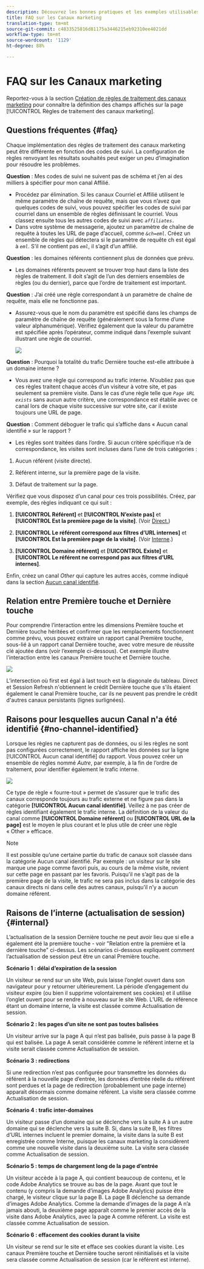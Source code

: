 ```yaml
---
description: Découvrez les bonnes pratiques et les exemples utilisables pour renseigner les différentes règles que vous pouvez configurer pour vos canaux marketing.
title: FAQ sur les Canaux marketing
translation-type: tm+mt
source-git-commit: c4833525816d81175a3446215eb92310ee4021dd
workflow-type: tm+mt
source-wordcount: '1129'
ht-degree: 88%

---
```



# FAQ sur les Canaux marketing

Reportez-vous à la section [Création de règles de traitement des canaux marketing](/help/components/c-marketing-channels/c-rules.md) pour connaître la définition des champs affichés sur la page [!UICONTROL Règles de traitement des canaux marketing].

## Questions fréquentes {#faq}

Chaque implémentation des règles de traitement des canaux marketing peut être différente en fonction des codes de suivi. La configuration de règles renvoyant les résultats souhaités peut exiger un peu d’imagination pour résoudre les problèmes.

**Question** : Mes codes de suivi ne suivent pas de schéma et j’en ai des milliers à spécifier pour mon canal Affilié.

* Procédez par élimination. Si les canaux Courriel et Affilié utilisent le même paramètre de chaîne de requête, mais que vous n’avez que quelques codes de suivi, vous pouvez spécifier les codes de suivi par courriel dans un ensemble de règles définissant le courriel. Vous classez ensuite tous les autres codes de suivi avec *`affiliates.`*
* Dans votre système de messagerie, ajoutez un paramètre de chaîne de requête à toutes les URL de page d’accueil, comme *`&ch=eml`*. Créez un ensemble de règles qui détectera si le paramètre de requête ch est égal à *`eml`*. S’il ne contient pas *`eml`*, il s’agit d’un affilié.

**Question** : les domaines référents contiennent plus de données que prévu.

* Les domaines référents peuvent se trouver trop haut dans la liste des règles de traitement. Il doit s’agit de l’un des derniers ensembles de règles (ou du dernier), parce que l’ordre de traitement est important.

**Question** : J’ai créé une règle correspondant à un paramètre de chaîne de requête, mais elle ne fonctionne pas.

* Assurez-vous que le nom du paramètre est spécifié dans les champs de paramètre de chaîne de requête (généralement sous la forme d’une valeur alphanumérique). Vérifiez également que la valeur du paramètre est spécifiée après l’opérateur, comme indiqué dans l’exemple suivant illustrant une règle de courriel.

   ![](assets/example_email.png)

**Question** : Pourquoi la totalité du trafic Dernière touche est-elle attribuée à un domaine interne ?

* Vous avez une règle qui correspond au trafic interne. N’oubliez pas que ces règles traitent chaque accès d’un visiteur à votre site, et pas seulement sa première visite. Dans le cas d’une règle telle que *`Page URL exists`* sans aucun autre critère, une correspondance est établie avec ce canal lors de chaque visite successive sur votre site, car il existe toujours une URL de page.

**Question** : Comment déboguer le trafic qui s’affiche dans « Aucun canal identifié » sur le rapport ?

* Les règles sont traitées dans l’ordre. Si aucun critère spécifique n’a de correspondance, les visites sont incluses dans l’une de trois catégories :

1. Aucun référent (visite directe).

2. Référent interne, sur la première page de la visite.

3. Défaut de traitement sur la page.

Vérifiez que vous disposez d’un canal pour ces trois possibilités. Créez, par exemple, des règles indiquant ce qui suit :

1. **[!UICONTROL Référent]** et **[!UICONTROL N’existe pas]** et **[!UICONTROL Est la première page de la visite]**. (Voir [Direct.](/help/components/c-marketing-channels/c-faq.md))

2. **[!UICONTROL Le référent correspond aux filtres d’URL internes]** et **[!UICONTROL Est la première page de la visite]**. (Voir [Interne](/help/components/c-marketing-channels/c-faq.md).)

3. **[!UICONTROL Domaine référent]** et **[!UICONTROL Existe]** et **[!UICONTROL Le référent ne correspond pas aux filtres d’URL internes]**.

Enfin, créez un canal *Other* qui capture les autres accès, comme indiqué dans la section [Aucun canal identifié](/help/components/c-marketing-channels/c-faq.md#no-channel-identified).

## Relation entre Première touche et Dernière touche

Pour comprendre l’interaction entre les dimensions Première touche et Dernière touche héritées et confirmer que les remplacements fonctionnent comme prévu, vous pouvez extraire un rapport canal Première touche, sous-lié à un rapport canal Dernière touche, avec votre mesure de réussite clé ajoutée dans (voir l’exemple ci-dessous). Cet exemple illustre l’interaction entre les canaux Première touche et Dernière touche.

![](assets/int-channel3.png)

L’intersection où first est égal à last touch est la diagonale du tableau. Direct et Session Refresh n&#39;obtiennent le crédit Dernière touche que s&#39;ils étaient également le canal Première touche, car ils ne peuvent pas prendre le crédit d&#39;autres canaux persistants (lignes surlignées).

## Raisons pour lesquelles aucun Canal n&#39;a été identifié {#no-channel-identified}

Lorsque les règles ne capturent pas de données, ou si les règles ne sont pas configurées correctement, le rapport affiche les données sur la ligne [!UICONTROL Aucun canal identifié] du rapport. Vous pouvez créer un ensemble de règles nommé *Autre*, par exemple, à la fin de l’ordre de traitement, pour identifier également le trafic interne.

![](assets/example_other.png)

Ce type de règle « fourre-tout » permet de s’assurer que le trafic des canaux corresponde toujours au trafic externe et ne figure pas dans la catégorie **[!UICONTROL Aucun canal identifié]**. Veillez à ne pas créer de règles identifiant également le trafic interne. La définition de la valeur du canal comme **[!UICONTROL Domaine référent]** ou **[!UICONTROL URL de la page]** est le moyen le plus courant et le plus utile de créer une règle « Other » efficace.

>[!NOTE]
>
>Il est possible qu’une certaine partie du trafic de canaux soit classée dans la catégorie Aucun canal identifié. Par exemple : un visiteur sur le site marque une page comme favori puis, au cours de la même visite, revient sur cette page en passant par les favoris. Puisqu’il ne s’agit pas de la première page de la visite, le trafic ne sera pas inclus dans la catégorie des canaux directs ni dans celle des autres canaux, puisqu’il n’y a aucun domaine référent.

## Raisons de l’interne (actualisation de session) {#internal}

L’actualisation de la session Dernière touche ne peut avoir lieu que si elle a également été la première touche - voir &quot;Relation entre la première et la dernière touche&quot; ci-dessus. Les scénarios ci-dessous expliquent comment l’actualisation de session peut être un canal Première touche.

**Scénario 1 : délai d’expiration de la session**

Un visiteur se rend sur un site Web, puis laisse l’onglet ouvert dans son navigateur pour y retourner ultérieurement. La période d’engagement du visiteur expire (ou bien il supprime volontairement ses cookies) et il utilise l’onglet ouvert pour se rendre à nouveau sur le site Web. L’URL de référence étant un domaine interne, la visite est classée comme Actualisation de session.

**Scénario 2 : les pages d’un site ne sont pas toutes balisées**

Un visiteur arrive sur la page A qui n’est pas balisée, puis passe à la page B qui est balisée. La page A serait considérée comme le référent interne et la visite serait classée comme Actualisation de session.

**Scénario 3 : redirections**

Si une redirection n’est pas configurée pour transmettre les données du référent à la nouvelle page d’entrée, les données d’entrée réelle du référent sont perdues et la page de redirection (probablement une page interne) apparaît désormais comme domaine référent. La visite sera classée comme Actualisation de session.

**Scénario 4 : trafic inter-domaines**

Un visiteur passe d’un domaine qui se déclenche vers la suite A à un autre domaine qui se déclenche vers la suite B. Si, dans la suite B, les filtres d’URL internes incluent le premier domaine, la visite dans la suite B est enregistrée comme Interne, puisque les canaux marketing la considèrent comme une nouvelle visite dans la deuxième suite. La visite sera classée comme Actualisation de session.

**Scénario 5 : temps de chargement long de la page d’entrée**

Un visiteur accède à la page A, qui contient beaucoup de contenu, et le code Adobe Analytics se trouve au bas de la page. Avant que tout le contenu (y compris la demande d’images Adobe Analytics) puisse être chargé, le visiteur clique sur la page B. La page B déclenche sa demande d’images Adobe Analytics. Comme la demande d’images de la page A n’a jamais abouti, la deuxième page apparaît comme le premier accès de la visite dans Adobe Analytics, avec la page A comme référent. La visite est classée comme Actualisation de session.

**Scénario 6 : effacement des cookies durant la visite**

Un visiteur se rend sur le site et efface ses cookies durant la visite. Les canaux Première touche et Dernière touche seront réinitialisés et la visite sera classée comme Actualisation de session (car le référent est interne).

